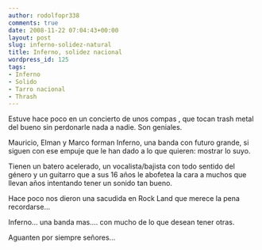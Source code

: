 ```yaml
---
author: rodolfopr338
comments: true
date: 2008-11-22 07:04:43+00:00
layout: post
slug: inferno-solidez-natural
title: Inferno, solidez nacional
wordpress_id: 125
tags:
- Inferno
- Solido
- Tarro nacional
- Thrash
---
```


Estuve hace poco en un concierto de unos compas , que tocan trash metal del bueno sin perdonarle nada a nadie. Son geniales.

Mauricio, Elman y Marco forman Inferno, una banda con futuro grande, si siguen con ese empuje que le han dado a lo que quieren: mostrar lo suyo.

Tienen un batero acelerado, un vocalista/bajista con todo sentido del género y un guitarro que a sus 16 años le abofetea la cara a muchos que llevan años intentando tener un sonido tan bueno.

Hace poco nos dieron una sacudida en Rock Land que merece la pena recordarse...

Inferno... una banda mas.... con mucho de lo que desean tener otras.

Aguanten por siempre señores...
